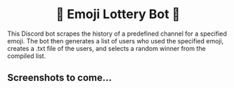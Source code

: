 <h1 align="center">🎰 Emoji Lottery Bot 🎰</h1>
This Discord bot scrapes the history of a predefined channel for a specified emoji.
The bot then generates a list of users who used the specified emoji, creates a .txt file of the users, and selects a random winner from the compiled list.

## Screenshots to come...
